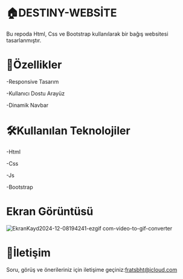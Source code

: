 # 🏠DESTINY-WEBSİTE

Bu repoda Html, Css ve Bootstrap kullanılarak bir bağış websitesi tasarlanmıştır.

# 🚀Özellikler

-Responsive Tasarım

-Kullanıcı Dostu Arayüz

-Dinamik Navbar

# 🛠️Kullanılan Teknolojiler

-Html

-Css

-Js

-Bootstrap

# Ekran Görüntüsü

![EkranKayd2024-12-08194241-ezgif com-video-to-gif-converter](https://github.com/user-attachments/assets/741efbf0-b799-4866-a0bc-60a45e733eb7)


# 📨İletişim

Soru, görüş ve önerileriniz için iletişime geçiniz:fratsbht@icloud.com



